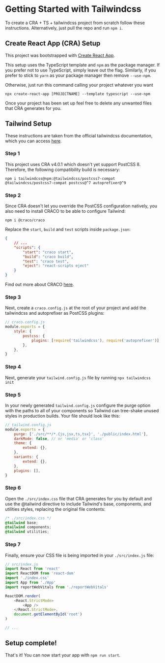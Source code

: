 # Getting Started with Tailwindcss

To create a CRA + TS + tailwindcss project from scratch follow these instructions. Alternatively, just pull the repo and run `npm i`.

## Create React App (CRA) Setup

This project was bootstrapped with [Create React App](https://github.com/facebook/create-react-app).

This setup uses the TypeScript template and `npm` as the package manager. If you prefer not to use TypeScript, simply leave out the flag. Similarly, if you prefer to stick to `yarn` as your package manager then remove `--use-npm`.

Otherwise, just run this command calling your project whatever you want

`npx create-react-app [PROJECTNAME] --template typescript --use-npm`

Once your project has been set up feel free to delete any unwanted files that CRA generates for you.

## Tailwind Setup

These instructions are taken from the official tailwindcss documentation, which you can access [here](https://tailwindcss.com/docs/installation).

### Step 1

This project uses CRA v4.0.1 which doesn't yet support PostCSS 8. Therefore, the following compatibility build is necessary:

`npm i tailwindcss@npm:@tailwindcss/postcss7-compat @tailwindcss/postcss7-compat postcss@^7 autoprefixer@^9`

### Step 2

Since CRA doesn't let you override the PostCSS configuration natively, you also need to install CRACO to be able to configure Tailwind:

`npm i @craco/craco`

Replace the `start`, `build` and `test` scripts inside `package.json`:

```json
{
    // ...
    "scripts": {
        "start": "craco start",
        "build": "craco build",
        "test": "craco test",
        "eject": "react-scripts eject"
    }
}
```

Find out more about CRACO [here](https://github.com/gsoft-inc/craco).

### Step 3

Next, create a `craco.config.js` at the root of your project and add the tailwindcss and autoprefixer as PostCSS plugins:

```javascript
// craco.config.js
module.exports = {
    style: {
        postcss: {
            plugins: [require('tailwindcss'), require('autoprefixer')],
        },
    },
}
```

### Step 4

Next, generate your `tailwind.config.js` file by running `npx tailwindcss init`

### Step 5

In your newly generated `tailwind.config.js` configure the purge option with the paths to all of your components so Tailwind can tree-shake unused styles in production builds. Your file should look like this:

```javascript
// tailwind.config.js
module.exports = {
    purge: ['./src/**/*.{js,jsx,ts,tsx}', './public/index.html'],
    darkMode: false, // or 'media' or 'class'
    theme: {
        extend: {},
    },
    variants: {
        extend: {},
    },
    plugins: [],
}
```

### Step 6

Open the `./src/index.css` file that CRA generates for you by default and use the @tailwind directive to include Tailwind's base, components, and utilities styles, replacing the original file contents:

```css
/* ./src/index.css */
@tailwind base;
@tailwind components;
@tailwind utilities;
```

### Step 7

Finally, ensure your CSS file is being imported in your `./src/index.js` file:

```javascript
// src/index.js
import React from 'react'
import ReactDOM from 'react-dom'
import './index.css'
import App from './App'
import reportWebVitals from './reportWebVitals'

ReactDOM.render(
    <React.StrictMode>
        <App />
    </React.StrictMode>,
    document.getElementById('root')
)

// ...
```

## Setup complete!

That's it! You can now start your app with `npm run start`.
